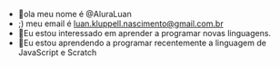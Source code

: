 - 👋ola meu nome é @AluraLuan
- ;) meu email é luan.kluppell.nascimento@gmail.com.br
- 👀Eu estou interessado em aprender a programar novas linguagens.
- 🌱Eu estou aprendendo a programar recentemente a linguagem de JavaScript e Scratch
